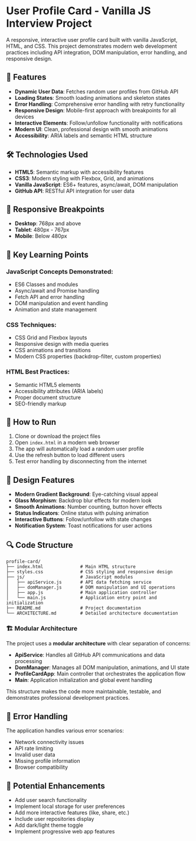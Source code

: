 # User Profile Card - Vanilla JS Interview Project

A responsive, interactive user profile card built with vanilla JavaScript, HTML, and CSS. This project demonstrates modern web development practices including API integration, DOM manipulation, error handling, and responsive design.

## 🚀 Features

- **Dynamic User Data**: Fetches random user profiles from GitHub API
- **Loading States**: Smooth loading animations and skeleton states
- **Error Handling**: Comprehensive error handling with retry functionality
- **Responsive Design**: Mobile-first approach with breakpoints for all devices
- **Interactive Elements**: Follow/unfollow functionality with notifications
- **Modern UI**: Clean, professional design with smooth animations
- **Accessibility**: ARIA labels and semantic HTML structure

## 🛠️ Technologies Used

- **HTML5**: Semantic markup with accessibility features
- **CSS3**: Modern styling with Flexbox, Grid, and animations
- **Vanilla JavaScript**: ES6+ features, async/await, DOM manipulation
- **GitHub API**: RESTful API integration for user data

## 📱 Responsive Breakpoints

- **Desktop**: 768px and above
- **Tablet**: 480px - 767px
- **Mobile**: Below 480px

## 🎯 Key Learning Points

### JavaScript Concepts Demonstrated:

- ES6 Classes and modules
- Async/await and Promise handling
- Fetch API and error handling
- DOM manipulation and event handling
- Animation and state management

### CSS Techniques:

- CSS Grid and Flexbox layouts
- Responsive design with media queries
- CSS animations and transitions
- Modern CSS properties (backdrop-filter, custom properties)

### HTML Best Practices:

- Semantic HTML5 elements
- Accessibility attributes (ARIA labels)
- Proper document structure
- SEO-friendly markup

## 🔧 How to Run

1. Clone or download the project files
2. Open `index.html` in a modern web browser
3. The app will automatically load a random user profile
4. Use the refresh button to load different users
5. Test error handling by disconnecting from the internet

## 🎨 Design Features

- **Modern Gradient Background**: Eye-catching visual appeal
- **Glass Morphism**: Backdrop blur effects for modern look
- **Smooth Animations**: Number counting, button hover effects
- **Status Indicators**: Online status with pulsing animation
- **Interactive Buttons**: Follow/unfollow with state changes
- **Notification System**: Toast notifications for user actions

## 🔍 Code Structure

```
profile-card/
├── index.html              # Main HTML structure
├── styles.css              # CSS styling and responsive design
├── js/                     # JavaScript modules
│   ├── apiService.js       # API data fetching service
│   ├── domManager.js       # DOM manipulation and UI operations
│   ├── app.js              # Main application controller
│   └── main.js             # Application entry point and initialization
├── README.md               # Project documentation
└── ARCHITECTURE.md         # Detailed architecture documentation
```

### 🏗️ Modular Architecture

The project uses a **modular architecture** with clear separation of concerns:

- **ApiService**: Handles all GitHub API communications and data processing
- **DomManager**: Manages all DOM manipulation, animations, and UI state
- **ProfileCardApp**: Main controller that orchestrates the application flow
- **Main**: Application initialization and global event handling

This structure makes the code more maintainable, testable, and demonstrates professional development practices.

## 🚨 Error Handling

The application handles various error scenarios:

- Network connectivity issues
- API rate limiting
- Invalid user data
- Missing profile information
- Browser compatibility

## 🔮 Potential Enhancements

- Add user search functionality
- Implement local storage for user preferences
- Add more interactive features (like, share, etc.)
- Include user repositories display
- Add dark/light theme toggle
- Implement progressive web app features
